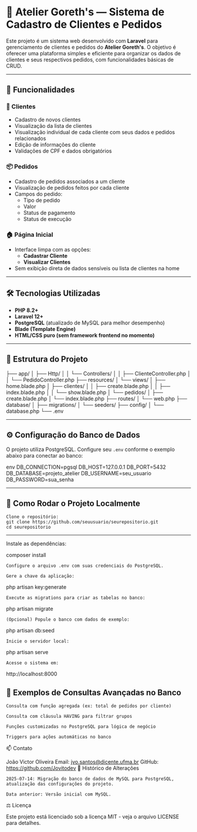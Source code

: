 # 🧵 Atelier Goreth's — Sistema de Cadastro de Clientes e Pedidos

Este projeto é um sistema web desenvolvido com **Laravel** para gerenciamento de clientes e pedidos do **Atelier Goreth's**. O objetivo é oferecer uma plataforma simples e eficiente para organizar os dados de clientes e seus respectivos pedidos, com funcionalidades básicas de CRUD.

---

## 🚀 Funcionalidades

### 👥 Clientes
- Cadastro de novos clientes
- Visualização da lista de clientes
- Visualização individual de cada cliente com seus dados e pedidos relacionados
- Edição de informações do cliente
- Validações de CPF e dados obrigatórios

### 📦 Pedidos
- Cadastro de pedidos associados a um cliente
- Visualização de pedidos feitos por cada cliente
- Campos do pedido:
  - Tipo de pedido
  - Valor
  - Status de pagamento
  - Status de execução

### 🏠 Página Inicial
- Interface limpa com as opções:
  - **Cadastrar Cliente**
  - **Visualizar Clientes**
- Sem exibição direta de dados sensíveis ou lista de clientes na home

---

## 🛠 Tecnologias Utilizadas

- **PHP 8.2+**
- **Laravel 12+**
- **PostgreSQL** (atualizado de MySQL para melhor desempenho)
- **Blade (Template Engine)**
- **HTML/CSS puro (sem framework frontend no momento)**

---
## 📁 Estrutura do Projeto

├── app/
│   ├── Http/
│   │   └── Controllers/
│   │       ├── ClienteController.php
│   │       └── PedidoController.php
├── resources/
│   └── views/
│       ├── home.blade.php
│       ├── clientes/
│       │   ├── create.blade.php
│       │   ├── index.blade.php
│       │   └── show.blade.php
│       └── pedidos/
│           ├── create.blade.php
│           └── index.blade.php
├── routes/
│   └── web.php
├── database/
│   ├── migrations/
│   └── seeders/
├── config/
│   └── database.php
└── .env

---

## ⚙️ Configuração do Banco de Dados

O projeto utiliza PostgreSQL. Configure seu `.env` conforme o exemplo abaixo para conectar ao banco:

env
DB_CONNECTION=pgsql
DB_HOST=127.0.0.1
DB_PORT=5432
DB_DATABASE=projeto_atelier
DB_USERNAME=seu_usuario
DB_PASSWORD=sua_senha

---

## 🧩 Como Rodar o Projeto Localmente

    Clone o repositório:
    git clone https://github.com/seuusuario/seurepositorio.git
    cd seurepositorio
    
---

Instale as dependências:

composer install

    Configure o arquivo .env com suas credenciais do PostgreSQL.

    Gere a chave da aplicação:

php artisan key:generate

    Execute as migrations para criar as tabelas no banco:

php artisan migrate

    (Opcional) Popule o banco com dados de exemplo:

php artisan db:seed

    Inicie o servidor local:

php artisan serve

    Acesse o sistema em:

http://localhost:8000

## 📝 Exemplos de Consultas Avançadas no Banco

    Consulta com função agregada (ex: total de pedidos por cliente)

    Consulta com cláusula HAVING para filtrar grupos

    Funções customizadas no PostgreSQL para lógica de negócio

    Triggers para ações automáticas no banco


📫 Contato

João Victor Oliveira
Email: jvo.santos@dicente.ufma.br
GitHub: https://github.com/Jovitodev
📜 Histórico de Alterações

    2025-07-14: Migração do banco de dados de MySQL para PostgreSQL, atualização das configurações do projeto.

    Data anterior: Versão inicial com MySQL.

⚖️ Licença

Este projeto está licenciado sob a licença MIT - veja o arquivo LICENSE para detalhes.
